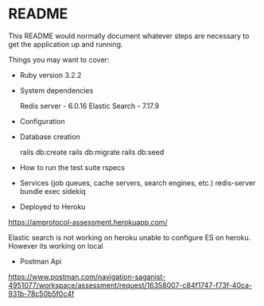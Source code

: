 # README

This README would normally document whatever steps are necessary to get the
application up and running.

Things you may want to cover:

* Ruby version
  3.2.2

* System dependencies
  
  Redis server - 6.0.16
  Elastic Search - 7.17.9

* Configuration

* Database creation
  
  rails db:create
  rails db:migrate
  rails db:seed

* How to run the test suite
  rspecs

* Services (job queues, cache servers, search engines, etc.)
  redis-server
  bundle exec sidekiq

* Deployed to Heroku

https://amprotocol-assessment.herokuapp.com/

Elastic search is not working on heroku unable to configure ES on heroku. However its working on local

* Postman Api

https://www.postman.com/navigation-saganist-4951077/workspace/assessment/request/16358007-c84f1747-f73f-40ca-931b-78c50b5f0c4f
